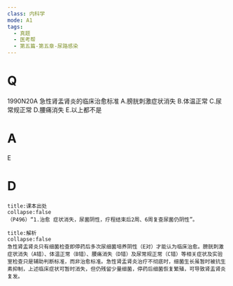 ```yaml
---
class: 内科学
mode: A1
tags:
  - 真题
  - 医考帮
  - 第五篇-第五章-尿路感染
---
```


# Q
1990N20A 急性肾盂肾炎的临床治愈标准
A.膀胱刺激症状消失
B.体温正常
C.尿常规正常
D.腰痛消失
E.以上都不是

# A
E
# D
```ad-note
title:课本出处
collapse:false
（P496）“1.治愈 症状消失，尿菌阴性，疗程结束后2周、6周复查尿菌仍阴性”。
```

```ad-summary
title:解析
collapse:false
急性肾盂肾炎只有细菌检查即停药后多次尿细菌培养阴性（E对）才能认为临床治愈。膀胱刺激症状消失（A错）、体温正常（B错）、腰痛消失（D错）及尿常规正常（C错）等相关症状及实验室检查只是辅助判断标准，而非治愈标准。急性肾盂肾炎治疗不彻底时，细菌生长虽暂时被抗生素抑制，上述临床症状可暂时消失，但仍残留少量细菌，停药后细菌恢复繁殖，可导致肾盂肾炎复发。
```


